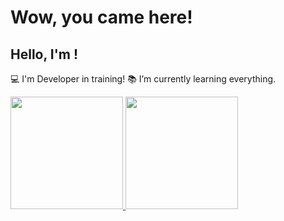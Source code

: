 # Wow, you came here!
 
## Hello, I'm <Euller />!
 
:computer: I'm <Front-End /> Developer in training!
:books: I’m currently learning everything.

 <div>
  <a href="https://github.com/MoranggNormal">
  <img height="180em" src="https://github-readme-stats.vercel.app/api?username=ramosbrp&show_icons=true&theme=dracula&include_all_commits=true&count_private=true"/>
  <img height="180em" src="https://github-readme-stats.vercel.app/api/top-langs/?username=ramosbrp&layout=compact&langs_count=7&theme=dracula"/>
</div>
